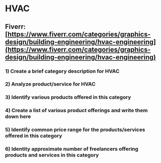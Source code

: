 # HVAC
## Fiverr: [https://www.fiverr.com/categories/graphics-design/building-engineering/hvac-engineering](https://www.fiverr.com/categories/graphics-design/building-engineering/hvac-engineering)
### 1) Create a brief category description for HVAC
### 2) Analyze product/service for HVAC
### 3) Identify various products offered in this category
### 4) Create a list of various product offerings and write them down here
### 5) Identify common price range for the products/services offered in this category
### 6) Identity approximate number of freelancers offering products and services in this category
